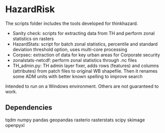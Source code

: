 HazardRisk
==========

The scripts folder includes the tools developed for thinkhazard.
- Sanity check: scripts for extracting data from TH and perform zonal statistics on rasters
- HazardStats: script for batch zonal statistics, percentile and standard deviation threshold option, uses multi-core processing
- Corpsec: extraction of data for key urban areas for Corporate security
- zonalstats-netcdf: perform zonal statistics through .nc files
- TH_admin.py: TH admin layer fixer, adds rows (features) and columns (attributes) from patch files to original WB shapefile. Then it renames some ADM units with better known spelling to improve search

Intended to run on a Windows environment. Others are not guaranteed to work.

Dependencies
-------------------
tqdm
numpy
pandas
geopandas
rasterio
rasterstats
scipy
skimage
openpyxl


